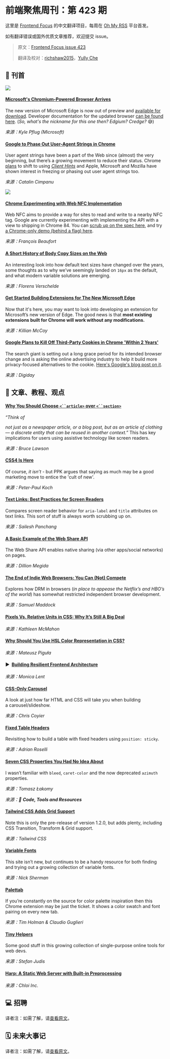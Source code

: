 # 前端聚焦周刊：第 423 期

这里是 [Frontend Focus](https://frontendfoc.us/latest) 的中文翻译项目，每周在 [Oh My RSS](https://ohmyrss.com/?fef) 平台首发。

如有翻译错误或国外优质文章推荐，欢迎提交 issue。

> 原文：[Frontend Focus issue 423](https://frontendfoc.us/issues/423)
> 
> 翻译及校对：[richshaw2015](https://github.com/richshaw2015)，[Yully Che](https://github.com/chechebecomestrong)

## 🚀 刊首

[![](https://res.cloudinary.com/cpress/image/upload/w_1280,e_sharpen:60/v1579000732/wqmfk97yu8gfdlnkqg9z.jpg)](https://frontendfoc.us/link/82363/rss)

#### [Microsoft's Chromium-Powered Browser Arrives](https://frontendfoc.us/link/82363/rss "blogs.windows.com")

The new version of Microsoft Edge is now out of preview and [available for download](https://frontendfoc.us/link/82364/rss). Developer documentation for the updated browser [can be found here](https://frontendfoc.us/link/82365/rss). (_So, what's the nickname for this one then? Edgium? Credge?_ 😅)

*来源：Kyle Pflug (Microsoft)*

#### [Google to Phase Out User-Agent Strings in Chrome](https://frontendfoc.us/link/82366/rss "www.zdnet.com")

User agent strings have been a part of the Web since (almost) the very beginning, but there’s a growing movement to reduce their status. Chrome [plans](https://frontendfoc.us/link/82367/rss) to shift to using [_Client Hints_](https://frontendfoc.us/link/82368/rss) and Apple, Microsoft and Mozilla have shown interest in freezing or phasing out user agent strings too.

*来源：Catalin Cimpanu*

[![](https://copm.s3.amazonaws.com/c46c9449.png)](https://frontendfoc.us/link/82277/rss)

#### [Chrome Experimenting with Web NFC Implementation](https://frontendfoc.us/link/82278/rss "groups.google.com")

Web NFC aims to provide a way for sites to read and write to a nearby NFC tag. Google are currently experimenting with implementing the API with a view to shipping in Chrome 84. You can [scrub up on the spec here](https://frontendfoc.us/link/82279/rss), and try [a Chrome-only demo (behind a flag) here](https://frontendfoc.us/link/82280/rss).

*来源：François Beaufort*

#### [A Short History of Body Copy Sizes on the Web](https://frontendfoc.us/link/82281/rss "fvsch.com")

An interesting look into how default text sizes have changed over the years, some thoughts as to why we’ve seemingly landed on `16px` as the default, and what modern variable solutions are emerging.

*来源：Florens Verschelde*

#### [Get Started Building Extensions for The New Microsoft Edge](https://frontendfoc.us/link/82276/rss "blogs.windows.com")

Now that it's here, you may want to look into developing an extension for Microsoft’s new version of Edge. The good news is that **most existing extensions built for Chrome will work without any modifications.**

*来源：Killian McCoy*

#### [Google Plans to Kill Off Third-Party Cookies in Chrome 'Within 2 Years'](https://frontendfoc.us/link/82282/rss "digiday.com")

The search giant is setting out a long grace period for its intended browser change and is asking the online advertising industry to help it build more privacy-focused alternatives to the cookie. [Here's Google's blog post on it](https://frontendfoc.us/link/82369/rss).

*来源：Digiday*

## 📙 文章、教程、观点

#### [Why You Should Choose `<``article>` over `<``section>`](https://frontendfoc.us/link/82285/rss "www.smashingmagazine.com")

_“Think of <article> not just as a newspaper article, or a blog post, but as an article of clothing — a discrete entity that can be reused in another context.”_ This has key implications for users using assistive technology like screen readers.

*来源：Bruce Lawson*

#### [CSS4 Is Here](https://frontendfoc.us/link/82370/rss "www.quirksmode.org")

Of course, _it isn’t_ - but PPK argues that saying as much may be a good marketing move to entice the 'cult of new'.

*来源：Peter-Paul Koch*

#### [Text Links: Best Practices for Screen Readers](https://frontendfoc.us/link/82286/rss "www.deque.com")

Compares screen reader behavior for `aria-label` and `title` attributes on text links. This sort of stuff is always worth scrubbing up on.

*来源：Sailesh Panchang*

#### [A Basic Example of the Web Share API](https://frontendfoc.us/link/82288/rss "dillionmegida.com")

The Web Share API enables native sharing (via other apps/social networks) on pages.

*来源：Dillion Megida*

#### [The End of Indie Web Browsers: You Can (Not) Compete](https://frontendfoc.us/link/82289/rss "blog.samuelmaddock.com")

Explores how DRM in browsers (_in place to appease the Netflix’s and HBO’s of the world_) has somewhat restricted independent browser development.

*来源：Samuel Maddock*

#### [Pixels Vs. Relative Units in CSS: Why It’s Still A Big Deal](https://frontendfoc.us/link/82290/rss "www.24a11y.com")

*来源：Kathleen McMahon*

#### [Why Should You Use HSL Color Representation in CSS?](https://frontendfoc.us/link/82371/rss "tsh.io")

*来源：Mateusz Piguła*

#### ▶  [Building Resilient Frontend Architecture](https://frontendfoc.us/link/82291/rss "www.youtube.com")

*来源：Monica Lent*

#### [CSS-Only Carousel](https://frontendfoc.us/link/82292/rss "css-tricks.com")

A look at just how far HTML and CSS will take you when building a carousel/slideshow.

*来源：Chris Coyier*

#### [Fixed Table Headers](https://frontendfoc.us/link/82293/rss "adrianroselli.com")

Revisiting how to build a table with fixed headers using `position: sticky`.

*来源：Adrian Roselli*

#### [Seven CSS Properties You Had No Idea About](https://frontendfoc.us/link/82294/rss "dev.to")

I wasn’t familiar with `bleed`, `caret-color` and the now deprecated `azimuth` properties.

*来源：Tomasz Łakomy*

*来源：🔧 **Code, Tools and Resources***

#### [Tailwind CSS Adds Grid Support](https://frontendfoc.us/link/82295/rss "github.com")

Note this is only the pre-release of version 1.2.0, but adds plenty, including CSS Transition, Transform & Grid support.

*来源：Tailwind CSS*

#### [Variable Fonts](https://frontendfoc.us/link/82296/rss "v-fonts.com")

This site isn’t new, but continues to be a handy resource for both finding and trying out a growing collection of variable fonts.

*来源：Nick Sherman*

#### [Palettab](https://frontendfoc.us/link/82298/rss "palettab.com")

If you’re constantly on the source for color palette inspiration then this Chrome extension may be just the ticket. It shows a color swatch and font pairing on every new tab.

*来源：Tim Holman & Claudio Guglieri*

#### [Tiny Helpers](https://frontendfoc.us/link/82299/rss "tiny-helpers.dev")

Some good stuff in this growing collection of single-purpose online tools for web devs.

*来源：Stefan Judis*

#### [Harp: A Static Web Server with Built-in Preprocessing](https://frontendfoc.us/link/82300/rss "harpjs.com")

*来源：Chloi Inc.*

## 💻 招聘

译者注：如需了解，请[查看原文](https://frontendfoc.us/issues/423)。

## 🗓 未来大事记

译者注：如需了解，请[查看原文](https://frontendfoc.us/issues/423)。

